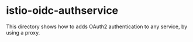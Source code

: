 # istio-oidc-authservice

This directory shows how to adds OAuth2 authentication to any service,
by using a proxy.


